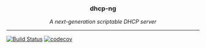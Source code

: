 <h3 align="center">dhcp-ng</h3>

<p align="center"><i>A next-generation scriptable DHCP server</i></p>
<hr>

[![Build Status](https://travis-ci.com/ppacher/dhcp-ng.svg?branch=master)](https://travis-ci.com/ppacher/dhcp-ng)
[![codecov](https://codecov.io/gh/ppacher/dhcp-ng/branch/master/graph/badge.svg)](https://codecov.io/gh/ppacher/dhcp-ng)


